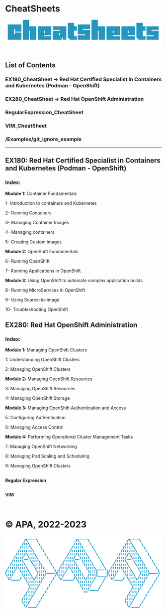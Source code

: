 # CheatSheets

![cheatsheets_logo.png](cheatsheets_logo.png)

## List of Contents

### **EX180_CheatSheet -> Red Hat Certified Specialist in Containers and Kubernetes** (Podman - OpenShift)

### **EX280_CheatSheet -> Red Hat OpenShift Administration**

### **RegularExpression_CheatSheet**

### **VIM_CheatSheet**

### **/Examples/git_ignore_example**

---

## **EX180: Red Hat Certified Specialist in Containers and Kubernetes** (Podman - OpenShift)

### **Index:**

**Module 1:** Container Fundamentals

1- Introduction to containers and Kubernetes

2- Running Containers

3- Managing Container Images

4- Managing containers

5- Creating Custom images

**Module 2:** OpenShift Fundamentals

6- Running OpenShift

7- Running Applications in OpenShift

**Module 3:** Using OpenShift to automate complex application builds

8- Running MicroServices in OpenShift

9- Using Source-to-image

10- Troubleshooting OpenShift

##

## **EX280: Red Hat OpenShift Administration**

### **Index:**

**Module 1:** Managing OpenShift Clusters

1: Understanding OpenShift Clusters

2: Managing OpenShift Clusters

**Module 2:** Managing OpenShift Resources

3: Managing OpenShift Resources

4: Managing OpenShift Storage

**Module 3:** Managing OpenShift Authentication and Access

5: Configuring Authentication

6: Managing Access Control

**Module 4:** Performing Operational Cluster Management Tasks

7: Managing OpenShift Networking

8: Managing Pod Scaling and Scheduling

9: Managing OpenShift Clusters

##

**Regular Expression**

##

**VIM**

<br>

# **© APA, 2022-2023**

![apa_logo.png](apa_logo.png)
